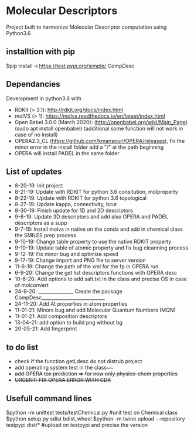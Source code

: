 # Molecular Descriptors
Project built to harmonize Molecular Descriptor computation using Python3.6

## installtion with pip
$pip install -i https://test.pypi.org/simple/ CompDesc

## Dependancies
Development in python3.6 with
- RDKit (> 3.1): http://rdkit.org/docs/index.html
- molVS (> 1): https://molvs.readthedocs.io/en/latest/index.html
- Open Babel 3.0.0 (March 2020): (http://openbabel.org/wiki/Main_Page) (sudo apt install openbabel) 
(additional some function will not work in case of no install)
- OPERA2.3_CL (https://github.com/kmansouri/OPERA/releases), fix the minor error in the install folder add a "/" at the path beginning
- OPERA will install PADEL in the same folder

## List of updates
- 8-20-19: Init project
- 8-21-19: Update with RDKIT for python 3.6 consitution, molproperty
- 8-22-19: Update with RDKIT for python 3.6 topological
- 8-27-19: Update kappa, connectivity, bcut
- 8-30-19: Finish update for 1D and 2D descriptors
- 9-6-19: Update 3D descriptors and add also OPERA and PADEL descriptors as a supp
- 9-7-19: Install molvs in native on the conda and add in chemical class the SMILES prep process
- 9-10-19: Change table property to use the native RDKIT property
- 9-10-19: Update table of atomic property and fix bug cleanning process
- 9-12-19: Fix minor bug and optimize speed
- 9-17-19: Change import and PNG file to server version
- 11-6-19: Change the path of the xml for the fp in OPERA run
- 6-9-20: Change the get list descriptors functions with OPERA desc
- 10-6-20: Add options to add salt.txt in the class and precise OS in case of molconvert
- 24-9-20: _______________ Create the package CompDesc___________________________
- 24-11-20: Add At properties in atom properties
- 11-01-21: Minors bug and add Molecular Quantum Numbers (MQN)
- 11-01-21: Add composition descriptors
- 13-04-21: add option to build png without bg
- 20-05-21: Add fingerprint

## to do list
- check if the function getLdesc do not distrub project 
- add operating system test in the class~~
- ~~add OPERA tox prediction => for now only physico-chem properties~~
- ~~URGENT: FIX OPERA ERROR WITH CDK~~


## Usefull command lines
$python -m unittest tests/testChemical.py #unit test on Chemical class
$python setup.py sdist bdist_wheel
$python -m twine upload --repository testpypi dist/* #upload on testpypi and precise the version